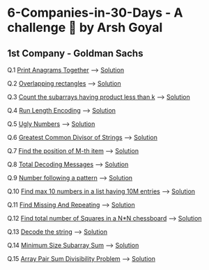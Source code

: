 # 6-Companies-in-30-Days - A challenge 💪 by Arsh Goyal

## 1st Company - Goldman Sachs
Q.1 [Print Anagrams Together](https://practice.geeksforgeeks.org/problems/print-anagrams-together/1/)
--> [Solution](#)

Q.2 [Overlapping rectangles](https://practice.geeksforgeeks.org/problems/overlapping-rectangles1924/1/)
--> [Solution](#)

Q.3 [Count the subarrays having product less than k](https://practice.geeksforgeeks.org/problems/count-the-subarrays-having-product-less-than-k1708/1/)
--> [Solution](#)

Q.4 [Run Length Encoding](https://practice.geeksforgeeks.org/problems/run-length-encoding/1/)
--> [Solution](#)

Q.5 [Ugly Numbers](https://practice.geeksforgeeks.org/problems/ugly-numbers2254/1/)
--> [Solution](#)

Q.6 [Greatest Common Divisor of Strings](https://leetcode.com/problems/greatest-common-divisor-of-strings/)
--> [Solution](#)

Q.7 [Find the position of M-th item](https://practice.geeksforgeeks.org/problems/find-the-position-of-m-th-item1723/1)
--> [Solution](#)

Q.8 [Total Decoding Messages](https://practice.geeksforgeeks.org/problems/total-decoding-messages1235/1/)
--> [Solution](#)

Q.9 [Number following a pattern](https://practice.geeksforgeeks.org/problems/number-following-a-pattern3126/1)
--> [Solution](#)

Q.10 [Find max 10 numbers in a list having 10M entries](#)
--> [Solution](#)

Q.11 [Find Missing And Repeating](https://practice.geeksforgeeks.org/problems/find-missing-and-repeating2512/1/)
--> [Solution](#)

Q.12 [Find total number of Squares in a N*N chessboard](#)
--> [Solution](#)

Q.13 [Decode the string](https://practice.geeksforgeeks.org/problems/decode-the-string2444/1)
--> [Solution](#)

Q.14 [Minimum Size Subarray Sum](https://leetcode.com/problems/minimum-size-subarray-sum/)
--> [Solution](#)

Q.15 [Array Pair Sum Divisibility Problem](https://practice.geeksforgeeks.org/problems/array-pair-sum-divisibility-problem3257/1)
--> [Solution](#)
